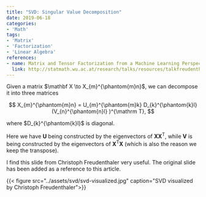 ```yaml
---
title: "SVD: Singular Value Decomposition"
date: 2019-06-18
categories:
- 'Math'
tags:
- 'Matrix'
- 'Factorization'
- 'Linear Algebra'
references:
- name: Matrix and Tensor Factorization from a Machine Learning Perspective
  link: http://statmath.wu.ac.at/research/talks/resources/talkfreudenthaler.pdf
---
```


Given a matrix $\mathbf X \to X_{m}^{\phantom{m}n}$, we can decompose it into three matrices

$$
X_{m}^{\phantom{m}n} = U_{m}^{\phantom{m}k} D_{k}^{\phantom{k}l} (V_{n}^{\phantom{n}l} )^{\mathrm T},
$$

where $D_{k}^{\phantom{k}l}$ is diagonal.

Here we have $\mathbf U$ being constructed by the eigenvectors of $\mathbf X \mathbf X^{\mathrm T}$, while $\mathbf V$ is being constructed by the eigenvectors of $\mathbf X^{\mathrm T} \mathbf X$ (which is also the reason we keep the transpose).

I find this slide from Christoph Freudenthaler very useful. The original slide has been added as a reference to this article.

{{< figure src="../assets/svd/svd-visualized.jpg" caption="SVD visualized by Christoph Freudenthaler">}}

